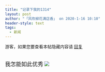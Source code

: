 ```yaml
---
title: "记录下我的1314"
layout: post
author: "「风吹柳花满店香」 on 2020-1-16 10:10"
header-style: text
tags:
  - 新闻
---
```


<head>
 <script type="text/javascript">replyreload += ',' + 5992171;</script> 
</head>
<body>
 <div class="locked">
   游客，如果您要查看本帖隐藏内容请 
  <a href="forum.php?mod=post&amp;action=reply&amp;fid=2&amp;tid=552281" onclick="showWindow('reply', this.href)">回复</a> 
 </div>
 <br> 
 <br> 
 <font face="楷体, 楷体_GB2312"><font size="4">我怎能如此优秀</font></font>
 <img src="https://bbs.boniu123.cc/static/image/smiley/1ali/30.gif" smilieid="290">
 <br>
</body>


